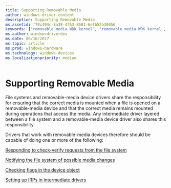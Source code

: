 ```yaml
---
title: Supporting Removable Media
author: windows-driver-content
description: Supporting Removable Media
ms.assetid: f70c404c-8a38-4f53-8681-6efb52b30656
keywords: ["removable media WDK kernel", "removable media WDK kernel , about removable-media devices", "IRPs WDK kernel , removable media", "kernel-mode drivers WDK , removable media"]
ms.author: windowsdriverdev
ms.date: 06/16/2017
ms.topic: article
ms.prod: windows-hardware
ms.technology: windows-devices
ms.localizationpriority: medium
---
```


# Supporting Removable Media





File systems and removable-media device drivers share the responsibility for ensuring that the correct media is mounted when a file is opened on a removable-media device and that the correct media remains mounted during operations that access the media. Any intermediate driver layered between a file system and a removable-media device driver also shares this responsibility.

Drivers that work with removable-media devices therefore should be capable of doing one or more of the following:

[Responding to check-verify requests from the file system](responding-to-check-verify-requests-from-the-file-system.md)

[Notifying the file system of possible media changes](notifying-the-file-system-of-possible-media-changes.md)

[Checking flags in the device object](checking-flags-in-the-device-object.md)

[Setting up IRPs in intermediate drivers](setting-up-irps-in-intermediate-drivers.md)

 

 




